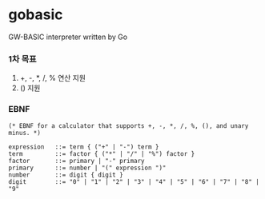 # gobasic
GW-BASIC interpreter written by Go

### 1차 목표
1. +, -, *, /, % 연산 지원  
2. () 지원  


### EBNF
~~~
(* EBNF for a calculator that supports +, -, *, /, %, (), and unary minus. *)

expression   ::= term { ("+" | "-") term }
term         ::= factor { ("*" | "/" | "%") factor }
factor       ::= primary | "-" primary
primary      ::= number | "(" expression ")"
number       ::= digit { digit }
digit        ::= "0" | "1" | "2" | "3" | "4" | "5" | "6" | "7" | "8" | "9"
~~~